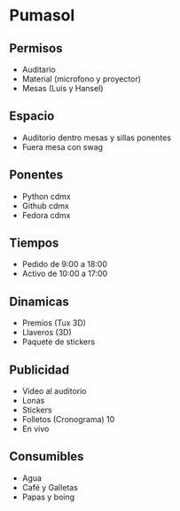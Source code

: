 # Pumasol

## Permisos

- Auditario
- Material (microfono y proyector)
- Mesas (Luis y Hansel)

## Espacio

- Auditorio dentro mesas y sillas ponentes
- Fuera mesa con swag

## Ponentes

- Python cdmx
- Github cdmx
- Fedora cdmx

## Tiempos

- Pedido de 9:00 a 18:00
- Activo de 10:00 a 17:00

## Dinamicas

- Premios (Tux 3D)
- Llaveros (3D)
- Paquete de stickers

## Publicidad

- Video al auditorio
- Lonas
- Stickers
- Folletos (Cronograma) 10
- En vivo

## Consumibles

- Agua
- Café y Galletas
- Papas y boing

